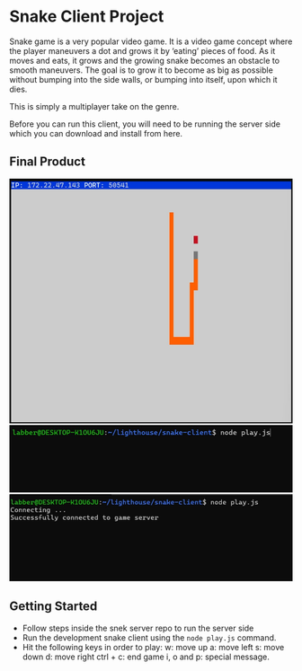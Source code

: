 # Snake Client Project

Snake game is a very popular video game. It is a video game concept where the player maneuvers a dot and grows it by ‘eating’ pieces of food. As it moves and eats, it grows and the growing snake becomes an obstacle to smooth maneuvers. The goal is to grow it to become as big as possible without bumping into the side walls, or bumping into itself, upon which it dies.

This is simply a multiplayer take on the genre.

Before you can run this client, you will need to be running the server side which you can download and install from here. 

## Final Product

!["Get ready to have fun with your friends! This is what you should see in server's window."](./snake01.jpg)
!["Just go to your terminal window and run your play.js file with 'node play.js'"](./snake02.jpg)
!["As soon as you receive this message you are ready to go!"](./snake03.jpg)


## Getting Started

- Follow steps inside the snek server repo to run the server side
- Run the development snake client using the `node play.js` command.
- Hit the following keys in order to play:
   w: move up
   a: move left
   s: move down
   d: move right
   ctrl + c: end game
   i, o and p: special message.
   